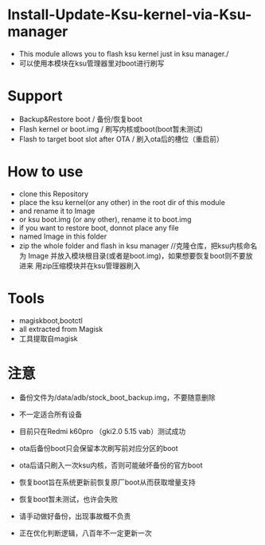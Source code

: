 # Install-Update-Ksu-kernel-via-Ksu-manager
 - This module allows you to flash ksu kernel just in ksu manager./
 - 可以使用本模块在ksu管理器里对boot进行刷写
 
# Support
 - Backup&Restore boot / 备份/恢复boot
 - Flash kernel or boot.img / 刷写内核或boot(boot暂未测试)
 - Flash to target boot slot after OTA / 刷入ota后的槽位（重启前）

# How to use
 - clone this Repository
 - place the ksu kernel(or any other) in the root dir of this module
 - and rename it to Image
 - or ksu boot.img (or any other), rename it to boot.img
 - if you want to restore boot, donnot place any file
 - named Image in this folder
 - zip the whole folder and flash in ksu manager
//克隆仓库，把ksu内核命名为 Image 并放入模块根目录(或者是boot.img)，如果想要恢复boot则不要放进来
用zip压缩模块并在ksu管理器刷入


# Tools
 - magiskboot,bootctl 
 - all extracted from Magisk
 - 工具提取自magisk

# 注意
 - 备份文件为/data/adb/stock_boot_backup.img，不要随意删除
 - 不一定适合所有设备
 - 目前只在Redmi k60pro （gki2.0 5.15 vab）测试成功
 - ota后备份boot只会保留本次刷写前对应分区的boot
 - ota后请只刷入一次ksu内核，否则可能破坏备份的官方boot
 - 恢复boot旨在系统更新前恢复原厂boot从而获取增量支持
 - 恢复boot暂未测试，也许会失败
 - 请手动做好备份，出现事故概不负责

 - 正在优化判断逻辑，八百年不一定更新一次